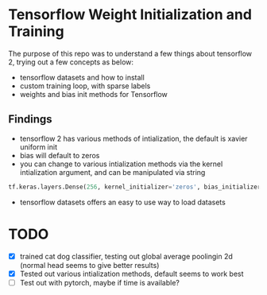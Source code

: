 # Tensorflow Weight Initialization and Training
The purpose of this repo was to understand a few things about tensorflow 2, trying out a few concepts as below:
- tensorflow datasets and how to install
- custom training loop, with sparse labels
- weights and bias init methods for Tensorflow

## Findings
- tensorflow 2 has various methods of intialization, the default is xavier uniform init
- bias will default to zeros
- you can change to various intialization methods via the kernel intialization argument, and can be manipulated via string

```python
tf.keras.layers.Dense(256, kernel_initializer='zeros', bias_initializer='ones')
```

- tensorflow datasets offers an easy to use way to load datasets

# TODO
- [x] trained cat dog classifier, testing out global average poolingin 2d (normal head seems to give better results)
- [x] Tested out various intialization methods, default seems to work best
- [ ] Test out with pytorch, maybe if time is available?
